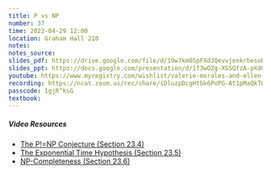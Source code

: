 ```yaml
---
title: P vs NP
number: 37
time: 2022-04-29 12:00
location: Graham Hall 210
notes:
notes_source:
slides_pdf: https://drive.google.com/file/d/19w7km05pFXdJQevvjenkrbesoRSKf5oh/view?usp=sharing
slides_ppt: https://docs.google.com/presentation/d/1f3wOZg-XGSQfzA-pXdGBaZK4ot0loHlILzuSPbtegPI/edit?usp=sharing
youtube: https://www.myregistry.com/wishlist/valerie-morales-and-ellen-zeng-morrisville-nc/3260494/giftlist
recording: https://ncat.zoom.us/rec/share/iDluzpDcgHtbk6PoPG-At1pMaQkTQAkAK7-qyr8IOnubVwTa_efgPzXrVToL7fuL.slCdBpkexMxqbHgY?startTime=1651248148000
passcode: 1gjR^ksG
textbook:
---
```


##### Video Resources

- [The P!=NP Conjecture (Section 23.4)](https://www.youtube.com/watch?v=735yyXh5Jxk&list=PLEGCF-WLh2RK6lq3iSsiU84rWVee3A-hz&index=35)
- [The Exponential Time Hypothesis (Section 23.5)](https://www.youtube.com/watch?v=735yyXh5Jxk&list=PLEGCF-WLh2RK6lq3iSsiU84rWVee3A-hz&index=36)
- [NP-Completeness (Section 23.6)](https://www.youtube.com/watch?v=735yyXh5Jxk&list=PLEGCF-WLh2RK6lq3iSsiU84rWVee3A-hz&index=37)